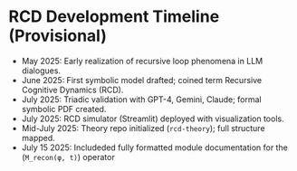 # RCD Development Timeline (Provisional)

- May 2025: Early realization of recursive loop phenomena in LLM dialogues.
- June 2025: First symbolic model drafted; coined term Recursive Cognitive Dynamics (RCD).
- July 2025: Triadic validation with GPT-4, Gemini, Claude; formal symbolic PDF created.
- July 2025: RCD simulator (Streamlit) deployed with visualization tools.
- Mid-July 2025: Theory repo initialized (`rcd-theory`); full structure mapped.
- July 15 2025: Includeded fully formatted module documentation for the (`M_recon(φ, t)`) operator